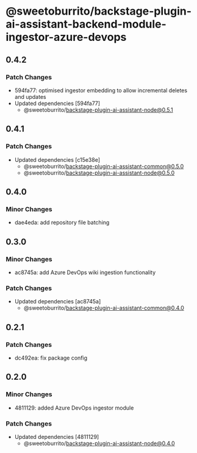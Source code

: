 # @sweetoburrito/backstage-plugin-ai-assistant-backend-module-ingestor-azure-devops

## 0.4.2

### Patch Changes

- 594fa77: optimised ingestor embedding to allow incremental deletes and updates
- Updated dependencies [594fa77]
  - @sweetoburrito/backstage-plugin-ai-assistant-node@0.5.1

## 0.4.1

### Patch Changes

- Updated dependencies [c15e38e]
  - @sweetoburrito/backstage-plugin-ai-assistant-common@0.5.0
  - @sweetoburrito/backstage-plugin-ai-assistant-node@0.5.0

## 0.4.0

### Minor Changes

- dae4eda: add repository file batching

## 0.3.0

### Minor Changes

- ac8745a: add Azure DevOps wiki ingestion functionality

### Patch Changes

- Updated dependencies [ac8745a]
  - @sweetoburrito/backstage-plugin-ai-assistant-common@0.4.0

## 0.2.1

### Patch Changes

- dc492ea: fix package config

## 0.2.0

### Minor Changes

- 4811129: added Azure DevOps ingestor module

### Patch Changes

- Updated dependencies [4811129]
  - @sweetoburrito/backstage-plugin-ai-assistant-node@0.4.0

